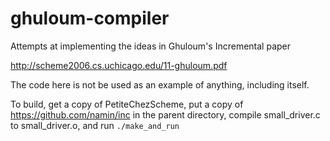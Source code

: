 ghuloum-compiler
================

Attempts at implementing the ideas in Ghuloum's Incremental paper

http://scheme2006.cs.uchicago.edu/11-ghuloum.pdf

The code here is not be used as an example of anything, including itself.

To build, get a copy of PetiteChezScheme, put a copy of https://github.com/namin/inc in the parent directory, compile small_driver.c to small_driver.o, and run `./make_and_run`
